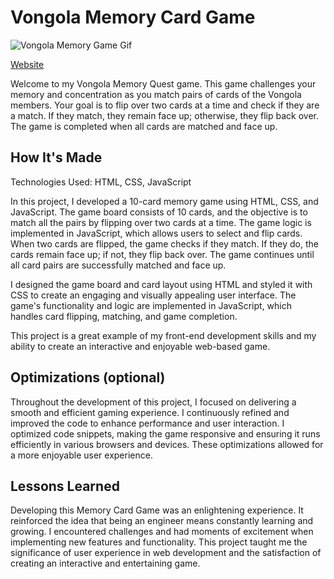 # Vongola Memory Card Game

![Vongola Memory Game Gif](imgs/vongolamemoryquest.gif)

[Website](https://vongolamemoryquest.netlify.app/)


Welcome to my Vongola Memory Quest game. This game challenges your memory and concentration as you match pairs of cards of the Vongola members. Your goal is to flip over two cards at a time and check if they are a match. If they match, they remain face up; otherwise, they flip back over. The game is completed when all cards are matched and face up.


## How It's Made

Technologies Used: HTML, CSS, JavaScript

In this project, I developed a 10-card memory game using HTML, CSS, and JavaScript. The game board consists of 10 cards, and the objective is to match all the pairs by flipping over two cards at a time. The game logic is implemented in JavaScript, which allows users to select and flip cards. When two cards are flipped, the game checks if they match. If they do, the cards remain face up; if not, they flip back over. The game continues until all card pairs are successfully matched and face up.

I designed the game board and card layout using HTML and styled it with CSS to create an engaging and visually appealing user interface. The game's functionality and logic are implemented in JavaScript, which handles card flipping, matching, and game completion.

This project is a great example of my front-end development skills and my ability to create an interactive and enjoyable web-based game.

## Optimizations (optional)

Throughout the development of this project, I focused on delivering a smooth and efficient gaming experience. I continuously refined and improved the code to enhance performance and user interaction. I optimized code snippets, making the game responsive and ensuring it runs efficiently in various browsers and devices. These optimizations allowed for a more enjoyable user experience.

## Lessons Learned

Developing this Memory Card Game was an enlightening experience. It reinforced the idea that being an engineer means constantly learning and growing. I encountered challenges and had moments of excitement when implementing new features and functionality. This project taught me the significance of user experience in web development and the satisfaction of creating an interactive and entertaining game.




